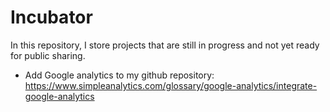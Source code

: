 # Incubator
In this repository, I store projects that are still in progress and not yet ready for public sharing. 


- Add Google analytics to my github repository:
   https://www.simpleanalytics.com/glossary/google-analytics/integrate-google-analytics
